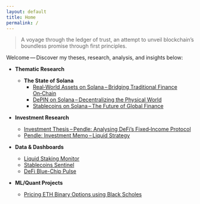 ```yaml
---
layout: default
title: Home
permalink: /
---
```


> A voyage through the ledger of trust, an attempt to unveil blockchain’s boundless promise through first principles.

Welcome — Discover my theses, research, analysis, and insights below:

- **Thematic Research**
  - **The State of Solana**
    - <a href="https://www.papermark.com/view/cmd4qd8uy0001l404g1ibjb3l" target="_blank" rel="noopener noreferrer">Real‑World Assets on Solana – Bridging Traditional Finance On‑Chain</a>
    - <a href="https://www.papermark.com/view/cmd5atfkh0006jo049n83vp49" target="_blank" rel="noopener noreferrer">DePIN on Solana – Decentralizing the Physical World</a>
    - <a href="https://arpit-kr.medium.com/the-state-of-stablecoins-on-solana-powering-the-future-of-global-finance-37d73de293d2" target="_blank" rel="noopener noreferrer">Stablecoins on Solana – The Future of Global Finance</a>

- **Investment Research**
  - <a href="https://www.papermark.com/view/cmd5d525w0004l404cwximps6" target="_blank" rel="noopener noreferrer">Investment Thesis – Pendle: Analysing DeFi’s Fixed‑Income Protocol</a>
  - <a href="https://www.papermark.com/view/cmd4n80h50004jj04k353c3iv" target="_blank" rel="noopener noreferrer">Pendle: Investment Memo – Liquid Strategy</a>

- **Data & Dashboards**
  - <a href="https://app.glintanalytics.com/Sp1ff/dashboards/liquid‑staking‑monitor" target="_blank" rel="noopener noreferrer">Liquid Staking Monitor</a>
  - <a href="https://app.glintanalytics.com/Sp1ff/dashboards/stablecoin‑sentinel" target="_blank" rel="noopener noreferrer">Stablecoins Sentinel</a>
  - <a href="https://app.glintanalytics.com/Sp1ff/dashboards/defi-pulse:-blue-chip-health-monitor" target="_blank" rel="noopener noreferrer">DeFi Blue-Chip Pulse</a>

- **ML/Quant Projects**
  - <a href="https://github.com/Pseud0n1nja/CryptoQuant" target="_blank" rel="noopener noreferrer">Pricing ETH Binary Options using Black Scholes</a>

<!--
*Last updated: {{ site.time | date: "%B %-d, %Y" }}*
-->
